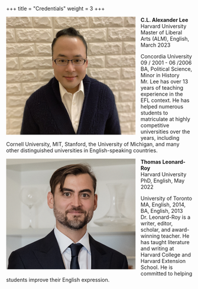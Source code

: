 +++
title = "Credentials"
weight = 3
+++

<!--more-->

<img style="float: left; width: 350px; height: 320px; object-fit: cover; margin-right: 1em; margin-bottom: 1em;" src="/avatars/Alex.jpg">

**C.L. Alexander Lee**\
Harvard University\
Master of Liberal Arts (ALM), English, March 2023

Concordia University
09 / 2001 - 06 /2006
BA, Political Science, Minor in History\
Mr. Lee has over 13 years of teaching experience in the EFL context. He has helped numerous students to matriculate at highly competitive universities over the years, including Cornell University, MIT, Stanford, the University of Michigan, and many other distinguished universities in English-speaking countries.

<!-- Email: alexander@uwtwriting.com -->

<img style="float: left; width: 350px; height: 300px; object-fit: cover; margin-right: 1em; margin-bottom: 1em;" src="/avatars/Thomas.png">

**Thomas Leonard-Roy**\
Harvard University\
PhD, English, May 2022
	
University of Toronto
MA, English, 2014, BA, English, 2013\
Dr. Leonard-Roy is a writer, editor, scholar, and award-winning teacher. He has taught literature and writing at Harvard College and Harvard Extension School. He is committed to helping students improve their English expression. 

<!-- Email: leonardroy@uwtwriting.com -->


